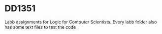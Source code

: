 # DD1351
Labb assignments for Logic for Computer Scientists. Every labb folder also has some text files to test the code
